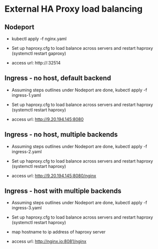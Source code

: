 # External HA Proxy load balancing

## Nodeport
- kubectl apply -f nginx.yaml

- Set up haproxy.cfg to load balance across servers and restart haproxy (systemctl restart gaproxy)

- access url: http://<haproxy-ip>:32514

## Ingress - no host, default backend
- Assuming steps outlines under Nodeport are done, kubectl apply -f ingress-1.yaml

- Set up haproxy.cfg to load balance across servers and restart haproxy (systemctl restart haproxy)

- access url: http://9.20.194.145:8080

## Ingress - no host, multiple backends
- Assuming steps outlines under Nodeport are done, kubectl apply -f ingress-2.yaml

- Set up haproxy.cfg to load balance across servers and restart haproxy (systemctl restart haproxy)

- access url: http://9.20.194.145:8080/nginx

## Ingress - host with multiple backends
- Assuming steps outlines under Nodeport are done, kubectl apply -f ingress-3.yaml

- Set up haproxy.cfg to load balance across servers and restart haproxy (systemctl restart haproxy)

- map hostname to ip address of haproxy server

- access url: http://nginx.io:8081/nginx